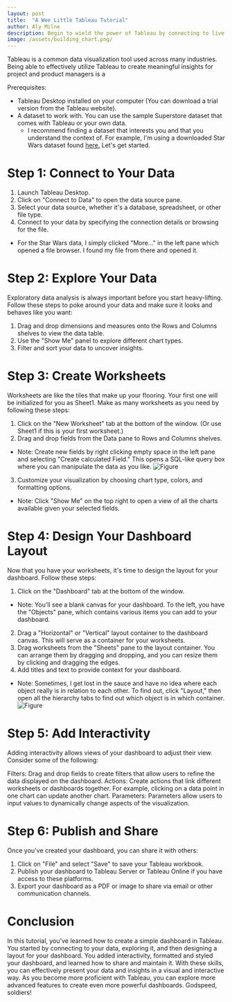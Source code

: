 ```yaml
---
layout: post
title:  "A Wee Little Tableau Tutorial"
author: Aly Milne
description: Begin to wield the power of Tableau by connecting to live data sources and creating dynamic visuals
image: /assets/building_chart.png/
--- 
```


Tableau is a common data visualization tool used across many industries. Being able to effectively utilize Tableau to create meaningful insights for project and product managers is a

Prerequisites:

- Tableau Desktop installed on your computer (You can download a trial version from the Tableau website).
- A dataset to work with. You can use the sample Superstore dataset that comes with Tableau or your own data.
    * I recommend finding a dataset that interests you and that you understand the context of. For example, I'm using a downloaded Star Wars dataset found [here.](https://github.com/tidyverse/dplyr/blob/main/data-raw/starwars.csv)
Let's get started.

# Step 1: Connect to Your Data
1. Launch Tableau Desktop.
2. Click on "Connect to Data" to open the data source pane.
3. Select your data source, whether it's a database, spreadsheet, or other file type.
4. Connect to your data by specifying the connection details or browsing for the file.
* For the Star Wars data, I simply clicked "More..." in the left pane which opened a file browser. I found my file from there and opened it.

# Step 2: Explore Your Data
Exploratory data analysis is always important before you start heavy-lifting. Follow these steps to poke around your data and make sure it looks and behaves like you want:

1. Drag and drop dimensions and measures onto the Rows and Columns shelves to view the data table.
2. Use the "Show Me" panel to explore different chart types.
3. Filter and sort your data to uncover insights.

# Step 3: Create Worksheets
Worksheets are like the tiles that make up your flooring. Your first one will be initialized for you as Sheet1. Make as many worksheets as you need by following these steps:

1. Click on the "New Worksheet" tab at the bottom of the window. (Or use Sheet1 if this is your first worksheet.)
2. Drag and drop fields from the Data pane to Rows and Columns shelves.
* Note: Create new fields by right clicking empty space in the left pane and selecting "Create calculated Field." This opens a SQL-like query box where you can manipulate the data as you like.
![Figure]({{site.url}}/{{site.baseurl}}/stat386-blog-theme-main/assets/images/tableau_images/calc_field.png)
3. Customize your visualization by choosing chart type, colors, and formatting options.
* Note: Click "Show Me" on the top right to open a view of all the charts available given your selected fields.

# Step 4: Design Your Dashboard Layout
Now that you have your worksheets, it's time to design the layout for your dashboard. Follow these steps:

1. Click on the "Dashboard" tab at the bottom of the window.
* Note: You'll see a blank canvas for your dashboard. To the left, you have the "Objects" pane, which contains various items you can add to your dashboard.
2. Drag a "Horizontal" or "Vertical" layout container to the dashboard canvas. This will serve as a container for your worksheets.
3. Drag worksheets from the "Sheets" pane to the layout container. You can arrange them by dragging and dropping, and you can resize them by clicking and dragging the edges.
4. Add titles and text to provide context for your dashboard.
* Note: Sometimes, I get lost in the sauce and have no idea where each object really is in relation to each other. To find out, click "Layout," then open all the hierarchy tabs to find out which object is in which container.
![Figure]({{site.url}}/{{site.baseurl}}/stat386-blog-theme-main/assets/images/tableau_images/hierarchy.png)

# Step 5: Add Interactivity
Adding interactivity allows views of your dashboard to adjust their view. Consider some of the following: 

Filters: Drag and drop fields to create filters that allow users to refine the data displayed on the dashboard.
Actions: Create actions that link different worksheets or dashboards together. For example, clicking on a data point in one chart can update another chart.
Parameters: Parameters allow users to input values to dynamically change aspects of the visualization.

# Step 6: Publish and Share
Once you've created your dashboard, you can share it with others:

1. Click on "File" and select "Save" to save your Tableau workbook.
2. Publish your dashboard to Tableau Server or Tableau Online if you have access to these platforms.
3. Export your dashboard as a PDF or image to share via email or other communication channels.

# Conclusion
In this tutorial, you've learned how to create a simple dashboard in Tableau. You started by connecting to your data, exploring it, and then designing a layout for your dashboard. You added interactivity, formatted and styled your dashboard, and learned how to share and maintain it. With these skills, you can effectively present your data and insights in a visual and interactive way. As you become more proficient with Tableau, you can explore more advanced features to create even more powerful dashboards. Godspeed, soldiers!